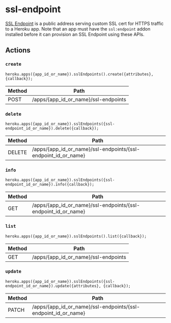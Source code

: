 # ssl-endpoint

[SSL Endpoint](https://devcenter.heroku.com/articles/ssl-endpoint) is a public address serving custom SSL cert for HTTPS traffic to a Heroku app. Note that an app must have the `ssl:endpoint` addon installed before it can provision an SSL Endpoint using these APIs.

## Actions

### `create`

`heroku.apps({app_id_or_name}).sslEndpoints().create({attributes}, {callback});`

Method | Path
--- | ---
POST | /apps/{app_id_or_name}/ssl-endpoints

### `delete`

`heroku.apps({app_id_or_name}).sslEndpoints({ssl-endpoint_id_or_name}).delete({callback});`

Method | Path
--- | ---
DELETE | /apps/{app_id_or_name}/ssl-endpoints/{ssl-endpoint_id_or_name}

### `info`

`heroku.apps({app_id_or_name}).sslEndpoints({ssl-endpoint_id_or_name}).info({callback});`

Method | Path
--- | ---
GET | /apps/{app_id_or_name}/ssl-endpoints/{ssl-endpoint_id_or_name}

### `list`

`heroku.apps({app_id_or_name}).sslEndpoints().list({callback});`

Method | Path
--- | ---
GET | /apps/{app_id_or_name}/ssl-endpoints

### `update`

`heroku.apps({app_id_or_name}).sslEndpoints({ssl-endpoint_id_or_name}).update({attributes}, {callback});`

Method | Path
--- | ---
PATCH | /apps/{app_id_or_name}/ssl-endpoints/{ssl-endpoint_id_or_name}

